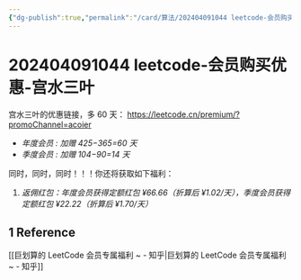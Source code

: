 ```yaml
---
{"dg-publish":true,"permalink":"/card/算法/202404091044 leetcode-会员购买优惠-宫水三叶/","noteIcon":"2","created":"2024-04-09T10:45:01+08:00","updated":"2024-10-12T17:04:12+08:00"}
---
```



# 202404091044 leetcode-会员购买优惠-宫水三叶

宫水三叶的优惠链接，多 60 天： https://leetcode.cn/premium/?promoChannel=acoier
- _年度会员 : 加赠 425−365=60 天_
- _季度会员 : 加赠 104−90=14 天_

同时，同时，同时！！！你还将获取如下福利：

1. _返佣红包：年度会员获得定额红包 ¥66.66（折算后 ¥1.02/天），季度会员获得定额红包 ¥22.22（折算后 ¥1.70/天）_  

## 1 Reference

[[巨划算的 LeetCode 会员专属福利 ~ - 知乎\|巨划算的 LeetCode 会员专属福利 ~ - 知乎]]
